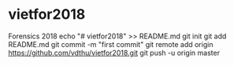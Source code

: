 # vietfor2018
Forensics 2018
echo "# vietfor2018" >> README.md
git init
git add README.md
git commit -m "first commit"
git remote add origin https://github.com/vdthu/vietfor2018.git
git push -u origin master

